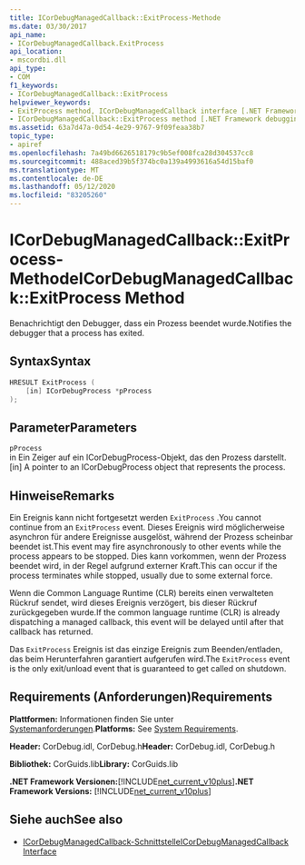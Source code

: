 ```yaml
---
title: ICorDebugManagedCallback::ExitProcess-Methode
ms.date: 03/30/2017
api_name:
- ICorDebugManagedCallback.ExitProcess
api_location:
- mscordbi.dll
api_type:
- COM
f1_keywords:
- ICorDebugManagedCallback::ExitProcess
helpviewer_keywords:
- ExitProcess method, ICorDebugManagedCallback interface [.NET Framework debugging]
- ICorDebugManagedCallback::ExitProcess method [.NET Framework debugging]
ms.assetid: 63a7d47a-0d54-4e29-9767-9f09feaa38b7
topic_type:
- apiref
ms.openlocfilehash: 7a49bd6626518179c9b5ef008fca28d304537cc8
ms.sourcegitcommit: 488aced39b5f374bc0a139a4993616a54d15baf0
ms.translationtype: MT
ms.contentlocale: de-DE
ms.lasthandoff: 05/12/2020
ms.locfileid: "83205260"
---
```

# <a name="icordebugmanagedcallbackexitprocess-method"></a><span data-ttu-id="c4c70-102">ICorDebugManagedCallback::ExitProcess-Methode</span><span class="sxs-lookup"><span data-stu-id="c4c70-102">ICorDebugManagedCallback::ExitProcess Method</span></span>
<span data-ttu-id="c4c70-103">Benachrichtigt den Debugger, dass ein Prozess beendet wurde.</span><span class="sxs-lookup"><span data-stu-id="c4c70-103">Notifies the debugger that a process has exited.</span></span>  
  
## <a name="syntax"></a><span data-ttu-id="c4c70-104">Syntax</span><span class="sxs-lookup"><span data-stu-id="c4c70-104">Syntax</span></span>  
  
```cpp  
HRESULT ExitProcess (  
    [in] ICorDebugProcess *pProcess  
);  
```  
  
## <a name="parameters"></a><span data-ttu-id="c4c70-105">Parameter</span><span class="sxs-lookup"><span data-stu-id="c4c70-105">Parameters</span></span>  
 `pProcess`  
 <span data-ttu-id="c4c70-106">in Ein Zeiger auf ein ICorDebugProcess-Objekt, das den Prozess darstellt.</span><span class="sxs-lookup"><span data-stu-id="c4c70-106">[in] A pointer to an ICorDebugProcess object that represents the process.</span></span>  
  
## <a name="remarks"></a><span data-ttu-id="c4c70-107">Hinweise</span><span class="sxs-lookup"><span data-stu-id="c4c70-107">Remarks</span></span>  
 <span data-ttu-id="c4c70-108">Ein Ereignis kann nicht fortgesetzt werden `ExitProcess` .</span><span class="sxs-lookup"><span data-stu-id="c4c70-108">You cannot continue from an `ExitProcess` event.</span></span> <span data-ttu-id="c4c70-109">Dieses Ereignis wird möglicherweise asynchron für andere Ereignisse ausgelöst, während der Prozess scheinbar beendet ist.</span><span class="sxs-lookup"><span data-stu-id="c4c70-109">This event may fire asynchronously to other events while the process appears to be stopped.</span></span> <span data-ttu-id="c4c70-110">Dies kann vorkommen, wenn der Prozess beendet wird, in der Regel aufgrund externer Kraft.</span><span class="sxs-lookup"><span data-stu-id="c4c70-110">This can occur if the process terminates while stopped, usually due to some external force.</span></span>  
  
 <span data-ttu-id="c4c70-111">Wenn die Common Language Runtime (CLR) bereits einen verwalteten Rückruf sendet, wird dieses Ereignis verzögert, bis dieser Rückruf zurückgegeben wurde.</span><span class="sxs-lookup"><span data-stu-id="c4c70-111">If the common language runtime (CLR) is already dispatching a managed callback, this event will be delayed until after that callback has returned.</span></span>  
  
 <span data-ttu-id="c4c70-112">Das `ExitProcess` Ereignis ist das einzige Ereignis zum Beenden/entladen, das beim Herunterfahren garantiert aufgerufen wird.</span><span class="sxs-lookup"><span data-stu-id="c4c70-112">The `ExitProcess` event is the only exit/unload event that is guaranteed to get called on shutdown.</span></span>  
  
## <a name="requirements"></a><span data-ttu-id="c4c70-113">Requirements (Anforderungen)</span><span class="sxs-lookup"><span data-stu-id="c4c70-113">Requirements</span></span>  
 <span data-ttu-id="c4c70-114">**Plattformen:** Informationen finden Sie unter [Systemanforderungen](../../get-started/system-requirements.md).</span><span class="sxs-lookup"><span data-stu-id="c4c70-114">**Platforms:** See [System Requirements](../../get-started/system-requirements.md).</span></span>  
  
 <span data-ttu-id="c4c70-115">**Header:** CorDebug.idl, CorDebug.h</span><span class="sxs-lookup"><span data-stu-id="c4c70-115">**Header:** CorDebug.idl, CorDebug.h</span></span>  
  
 <span data-ttu-id="c4c70-116">**Bibliothek:** CorGuids.lib</span><span class="sxs-lookup"><span data-stu-id="c4c70-116">**Library:** CorGuids.lib</span></span>  
  
 <span data-ttu-id="c4c70-117">**.NET Framework Versionen:**[!INCLUDE[net_current_v10plus](../../../../includes/net-current-v10plus-md.md)]</span><span class="sxs-lookup"><span data-stu-id="c4c70-117">**.NET Framework Versions:** [!INCLUDE[net_current_v10plus](../../../../includes/net-current-v10plus-md.md)]</span></span>  
  
## <a name="see-also"></a><span data-ttu-id="c4c70-118">Siehe auch</span><span class="sxs-lookup"><span data-stu-id="c4c70-118">See also</span></span>

- [<span data-ttu-id="c4c70-119">ICorDebugManagedCallback-Schnittstelle</span><span class="sxs-lookup"><span data-stu-id="c4c70-119">ICorDebugManagedCallback Interface</span></span>](icordebugmanagedcallback-interface.md)
